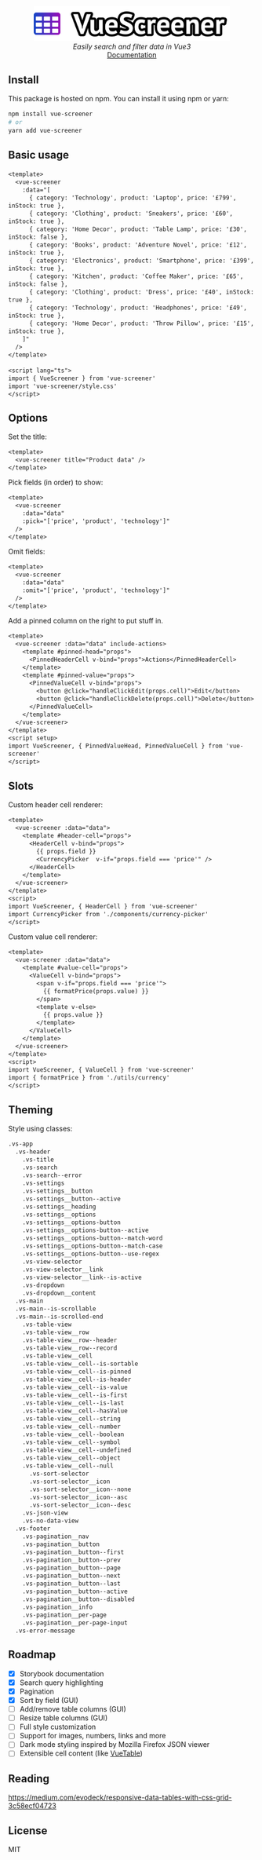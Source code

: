 <div align="center">
  <img src="https://raw.githubusercontent.com/francisashley/vue-screener/main/logo.png" alt="Logo" style="max-width: 400px;">
  <br/>
  <em>Easily search and filter data in Vue3</em>
  <br/>
  <a href="https://francisashley.github.io/vue-screener/">Documentation</a>
</div>

## Install

This package is hosted on npm. You can install it using npm or yarn:

```bash
npm install vue-screener
# or
yarn add vue-screener
```

## Basic usage

```vue
<template>
  <vue-screener
    :data="[
      { category: 'Technology', product: 'Laptop', price: '£799', inStock: true },
      { category: 'Clothing', product: 'Sneakers', price: '£60', inStock: true },
      { category: 'Home Decor', product: 'Table Lamp', price: '£30', inStock: false },
      { category: 'Books', product: 'Adventure Novel', price: '£12', inStock: true },
      { category: 'Electronics', product: 'Smartphone', price: '£399', inStock: true },
      { category: 'Kitchen', product: 'Coffee Maker', price: '£65', inStock: false },
      { category: 'Clothing', product: 'Dress', price: '£40', inStock: true },
      { category: 'Technology', product: 'Headphones', price: '£49', inStock: true },
      { category: 'Home Decor', product: 'Throw Pillow', price: '£15', inStock: true },
    ]"
  />
</template>

<script lang="ts">
import { VueScreener } from 'vue-screener'
import 'vue-screener/style.css'
</script>
```

## Options

Set the title:

```vue
<template>
  <vue-screener title="Product data" />
</template>
```

Pick fields (in order) to show:

```vue
<template>
  <vue-screener
    :data="data"
    :pick="['price', 'product', 'technology']"
  />
</template>
```

Omit fields:

```vue
<template>
  <vue-screener
    :data="data"
    :omit="['price', 'product', 'technology']"
  />
</template>
```

Add a pinned column on the right to put stuff in.

```vue
<template>
  <vue-screener :data="data" include-actions>
    <template #pinned-head="props">
      <PinnedHeaderCell v-bind="props">Actions</PinnedHeaderCell>
    </template>
    <template #pinned-value="props">
      <PinnedValueCell v-bind="props">
        <button @click="handleClickEdit(props.cell)">Edit</button>
        <button @click="handleClickDelete(props.cell)">Delete</button>
      </PinnedValueCell>
    </template>
  </vue-screener>
</template>
<script setup>
import VueScreener, { PinnedValueHead, PinnedValueCell } from 'vue-screener'
</script>
```

## Slots

Custom header cell renderer:

```vue
<template>
  <vue-screener :data="data">
    <template #header-cell="props">
      <HeaderCell v-bind="props">
        {{ props.field }}
        <CurrencyPicker  v-if="props.field === 'price'" />
      </HeaderCell>
    </template>
  </vue-screener>
</template>
<script>
import VueScreener, { HeaderCell } from 'vue-screener'
import CurrencyPicker from './components/currency-picker'
</script>
```

Custom value cell renderer:

```vue
<template>
  <vue-screener :data="data">
    <template #value-cell="props">
      <ValueCell v-bind="props">
        <span v-if="props.field === 'price'">
          {{ formatPrice(props.value) }}
        </span>
        <template v-else>
          {{ props.value }}
        </template>
      </ValueCell>
    </template>
  </vue-screener>
</template>
<script>
import VueScreener, { ValueCell } from 'vue-screener'
import { formatPrice } from './utils/currency'
</script>
```

## Theming

Style using classes:

```
.vs-app
  .vs-header 
    .vs-title
    .vs-search
    .vs-search--error
    .vs-settings
    .vs-settings__button
    .vs-settings__button--active
    .vs-settings__heading
    .vs-settings__options
    .vs-settings__options-button
    .vs-settings__options-button--active
    .vs-settings__options-button--match-word
    .vs-settings__options-button--match-case
    .vs-settings__options-button--use-regex
    .vs-view-selector
    .vs-view-selector__link
    .vs-view-selector__link--is-active
    .vs-dropdown
    .vs-dropdown__content
  .vs-main
  .vs-main--is-scrollable
  .vs-main--is-scrolled-end
    .vs-table-view
    .vs-table-view__row
    .vs-table-view__row--header
    .vs-table-view__row--record
    .vs-table-view__cell
    .vs-table-view__cell--is-sortable
    .vs-table-view__cell--is-pinned
    .vs-table-view__cell--is-header
    .vs-table-view__cell--is-value
    .vs-table-view__cell--is-first
    .vs-table-view__cell--is-last
    .vs-table-view__cell--hasValue
    .vs-table-view__cell--string
    .vs-table-view__cell--number
    .vs-table-view__cell--boolean
    .vs-table-view__cell--symbol
    .vs-table-view__cell--undefined
    .vs-table-view__cell--object
    .vs-table-view__cell--null
      .vs-sort-selector
      .vs-sort-selector__icon
      .vs-sort-selector__icon--none
      .vs-sort-selector__icon--asc
      .vs-sort-selector__icon--desc
    .vs-json-view
    .vs-no-data-view
  .vs-footer
    .vs-pagination__nav
    .vs-pagination__button
    .vs-pagination__button--first
    .vs-pagination__button--prev
    .vs-pagination__button--page
    .vs-pagination__button--next
    .vs-pagination__button--last
    .vs-pagination__button--active
    .vs-pagination__button--disabled
    .vs-pagination__info
    .vs-pagination__per-page
    .vs-pagination__per-page-input
  .vs-error-message
```

## Roadmap

- [x] Storybook documentation
- [x] Search query highlighting
- [x] Pagination
- [x] Sort by field (GUI)
- [ ] Add/remove table columns (GUI)
- [ ] Resize table columns (GUI)
- [ ] Full style customization
- [ ] Support for images, numbers, links and more
- [ ] Dark mode styling inspired by Mozilla Firefox JSON viewer
- [ ] Extensible cell content (like [VueTable](https://www.vuetable.com/guide/))

## Reading

https://medium.com/evodeck/responsive-data-tables-with-css-grid-3c58ecf04723

## License

MIT

